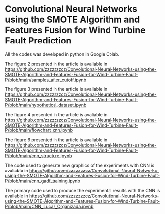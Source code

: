 # Convolutional Neural Networks using the SMOTE Algorithm and Features Fusion for Wind Turbine Fault Prediction

All the codes was developed in python in Google Colab. 

The figure 2 presented in the article is avaliable in 
https://github.com/zzzzzzzcz/Convolutional-Neural-Networks-using-the-SMOTE-Algorithm-and-Features-Fusion-for-Wind-Turbine-Fault-P/blob/main/samples_after_cutoff.ipynb

The figure 3 presented in the article is avaliable in  https://github.com/zzzzzzzcz/Convolutional-Neural-Networks-using-the-SMOTE-Algorithm-and-Features-Fusion-for-Wind-Turbine-Fault-P/blob/main/hypothetical_dataset.ipynb

The figure 4 presented in the article is avaliable in https://github.com/zzzzzzzcz/Convolutional-Neural-Networks-using-the-SMOTE-Algorithm-and-Features-Fusion-for-Wind-Turbine-Fault-P/blob/main/flowchart_cnn.ipynb 

The figure 6 presented in the article is avaliable in https://github.com/zzzzzzzcz/Convolutional-Neural-Networks-using-the-SMOTE-Algorithm-and-Features-Fusion-for-Wind-Turbine-Fault-P/blob/main/cnn_structure.ipynb 

The code used to generate new graphics of the experiments with CNN is avaliable in https://github.com/zzzzzzzcz/Convolutional-Neural-Networks-using-the-SMOTE-Algorithm-and-Features-Fusion-for-Wind-Turbine-Fault-P/blob/main/cnn_gadf_training.ipynb

The primary code used to produce the experimental results with the CNN is available in https://github.com/zzzzzzzcz/Convolutional-Neural-Networks-using-the-SMOTE-Algorithm-and-Features-Fusion-for-Wind-Turbine-Fault-P/blob/main/CNN_Lucas_Organizada.ipynb
